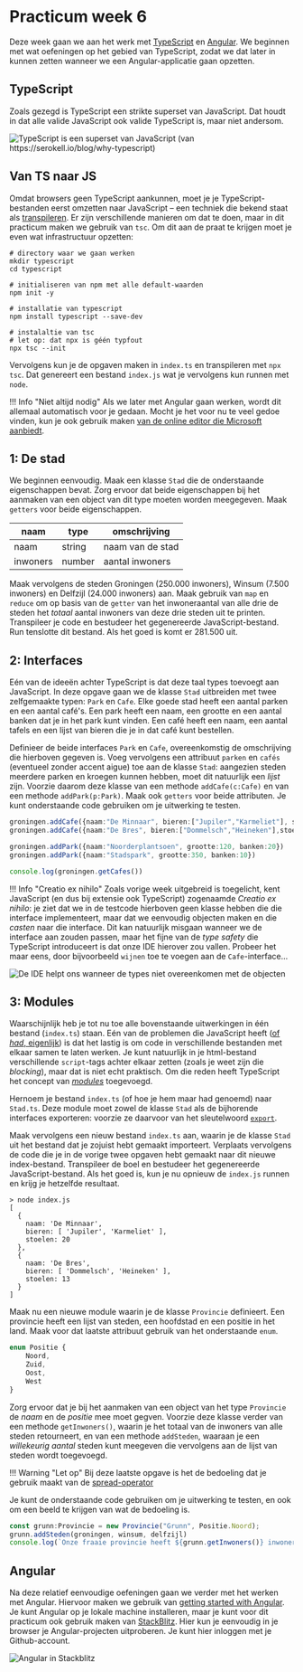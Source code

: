 # Practicum week 6

Deze week gaan we aan het werk met [TypeScript]() en [Angular](). We beginnen met wat oefeningen op het gebied van TypeScript, zodat we dat later in kunnen zetten wanneer we een Angular-applicatie gaan opzetten.

## TypeScript

Zoals gezegd is TypeScript een strikte superset van JavaScript. Dat houdt in dat alle valide JavaScript ook valide TypeScript is, maar niet andersom.

![TypeScript is een superset van JavaScript (van https://serokell.io/blog/why-typescript)](imgs/typescript.png)

## Van TS naar JS
Omdat browsers geen TypeScript aankunnen, moet je je TypeScript-bestanden eerst omzetten naar JavaScript – een techniek die bekend staat als [transpileren](https://learntypescript.dev/11/l3-transpilation). Er zijn verschillende manieren om dat te doen, maar in dit practicum maken we gebruik van `tsc`. Om dit aan de praat te krijgen moet je even wat infrastructuur opzetten:

```shell
# directory waar we gaan werken
mkdir typescript
cd typescript

# initialiseren van npm met alle default-waarden
npm init -y

# installatie van typescript
npm install typescript --save-dev

# instalaltie van tsc
# let op: dat npx is géén typfout
npx tsc --init
```

Vervolgens kun je de opgaven maken in `index.ts` en transpileren met `npx tsc`. Dat genereert een bestand `index.js` wat je vervolgens kun runnen met `node`.

!!! Info "Niet altijd nodig"
    Als we later met Angular gaan werken, wordt dit allemaal automatisch voor je gedaan. Mocht je het voor nu te veel gedoe vinden, kun je ook gebruik maken [van de online editor die Microsoft aanbiedt](https://www.typescriptlang.org/play).

## 1: De stad

We beginnen eenvoudig. Maak een klasse `Stad` die de onderstaande eigenschappen bevat. Zorg ervoor dat beide eigenschappen bij het aanmaken van een object van dit type moeten worden meegegeven. Maak `getters` voor beide eigenschappen.

naam | type | omschrijving
----|----|---
naam | string | naam van de stad
inwoners | number | aantal inwoners

Maak vervolgens de steden Groningen (250.000 inwoners), Winsum (7.500 inwoners) en Delfzijl (24.000 inwoners) aan. Maak gebruik van `map` en `reduce` om op basis van de `getter` van het inwoneraantal van alle drie de steden het *totaal* aantal inwoners van deze drie steden uit te printen. Transpileer je code en bestudeer het gegenereerde JavaScript-bestand. Run tenslotte dit bestand. Als het goed is komt er 281.500 uit.

## 2: Interfaces

Eén van de ideeën achter TypeScript is dat deze taal types toevoegt aan JavaScript. In deze opgave gaan we de klasse `Stad` uitbreiden met twee zelfgemaakte typen: `Park` en `Cafe`. Elke goede stad heeft een aantal parken en een aantal café's. Een park heeft een naam, een grootte en een aantal banken dat je in het park kunt vinden. Een café heeft een naam, een aantal tafels en een lijst van bieren die je in dat café kunt bestellen.

Definieer de beide interfaces `Park` en `Cafe`, overeenkomstig de omschrijving die hierboven gegeven is. Voeg vervolgens een attribuut `parken` en `cafés` (eventueel zonder accent aigue) toe aan de klasse `Stad`: aangezien steden meerdere parken en kroegen kunnen hebben, moet dit natuurlijk een *lijst* zijn. Voorzie daarom deze klasse van een methode `addCafe(c:Cafe)` en van een methode `addPark(p:Park)`. Maak ook `getters` voor beide attributen. Je kunt onderstaande code gebruiken om je uitwerking te testen.

```TypeScript
groningen.addCafe({naam:"De Minnaar", bieren:["Jupiler","Karmeliet"], stoelen:20})
groningen.addCafe({naam:"De Bres", bieren:["Dommelsch","Heineken"],stoelen:13})

groningen.addPark({naam:"Noorderplantsoen", grootte:120, banken:20})
groningen.addPark({naam:"Stadspark", grootte:350, banken:10})

console.log(groningen.getCafes())
```

!!! Info "Creatio ex nihilo"
    Zoals vorige week uitgebreid is toegelicht, kent JavaScript (en dus bij extensie ook TypeScript) zogenaamde *Creatio ex nihilo*: je ziet dat we in de testcode hierboven geen klasse hebben die die interface implementeert, maar dat we eenvoudig objecten maken en die *casten* naar die interface. Dit kan natuurlijk misgaan wanneer we de interface aan zouden passen, maar het fijne van de *type safety* die TypeScript introduceert is dat onze IDE hierover zou vallen. Probeer het maar eens, door bijvoorbeeld `wijnen` toe te voegen aan de `Cafe`-interface...

![De IDE helpt ons wanneer de types niet overeenkomen met de objecten](imgs/ide-error.png)


## 3: Modules

Waarschijnlijk heb je tot nu toe alle bovenstaande uitwerkingen in één bestand (`index.ts`) staan. Eén van de problemen die JavaScript heeft ([of *had*, eigenlijk](https://developer.mozilla.org/en-US/docs/Web/JavaScript/Guide/Modules)) is dat het lastig is om code in verschillende bestanden met elkaar samen te laten werken. Je kunt natuurlijk in je html-bestand verschillende `script`-tags achter elkaar zetten (zoals je weet zijn die *blocking*), maar dat is niet echt praktisch. Om die reden heeft TypeScript het concept van [*modules*](https://www.typescriptlang.org/docs/handbook/modules.html) toegevoegd.

Hernoem je bestand `index.ts` (of hoe je hem maar had genoemd) naar `Stad.ts`. Deze module moet zowel de klasse `Stad` als de bijhorende interfaces exporteren: voorzie ze daarvoor van het sleutelwoord [`export`](https://www.typescriptlang.org/docs/handbook/modules.html#export).

Maak vervolgens een nieuw bestand `index.ts` aan, waarin je de klasse `Stad` uit het bestand dat je zojuist hebt gemaakt importeert. Verplaats vervolgens de code die je in de vorige twee opgaven hebt gemaakt naar dit nieuwe index-bestand. Transpileer de boel en bestudeer het gegenereerde JavaScript-bestand. Als het goed is, kun je nu opnieuw de `index.js` runnen en krijg je hetzelfde resultaat.

```shell
> node index.js
[
  {
    naam: 'De Minnaar',
    bieren: [ 'Jupiler', 'Karmeliet' ],
    stoelen: 20
  },
  { 
    naam: 'De Bres', 
    bieren: [ 'Dommelsch', 'Heineken' ], 
    stoelen: 13 
  }
]
```

Maak nu een nieuwe module waarin je de klasse `Provincie` definieert. Een provincie heeft een lijst van steden, een hoofdstad en een positie in het land. Maak voor dat laatste attribuut gebruik van het onderstaande `enum`. 

```TypeScript
enum Positie {
    Noord,
    Zuid,
    Oost,
    West
}
```

Zorg ervoor dat je bij het aanmaken van een object van het type `Provincie` de *naam* en de *positie* mee moet gegven. Voorzie deze klasse verder van een methode `getInwoners()`, waarin je het totaal van de inwoners van alle steden retourneert, en van een methode `addSteden`, waaraan je een *willekeurig aantal* steden kunt meegeven die vervolgens aan de lijst van steden wordt toegevoegd.

!!! Warning "Let op"
    Bij deze laatste opgave is het de bedoeling dat je gebruik maakt van de [spread-operator](https://developer.mozilla.org/en-US/docs/Web/JavaScript/Reference/Operators/Spread_syntax)

Je kunt de onderstaande code gebruiken om je uitwerking te testen, en ook om een beeld te krijgen van wat de bedoeling is.

```TypeScript
const grunn:Provincie = new Provincie("Grunn", Positie.Noord);
grunn.addSteden(groningen, winsum, delfzijl)
console.log(`Onze fraaie provincie heeft ${grunn.getInwoners()} inwoners`)
```

## Angular

Na deze relatief eenvoudige oefeningen gaan we verder met het werken met Angular. Hiervoor maken we gebruik van [getting started with Angular](https://angular.io/start#take-a-tour-of-the-example-application). Je kunt Angular op je lokale machine installeren, maar je kunt voor dit practicum ook gebruik maken van [StackBlitz](https://stackblitz.com/). Hier kun je eenvoudig in je browser je Angular-projecten uitproberen. Je kunt hier inloggen met je Github-account.

![Angular in Stackblitz](imgs/stackblitz.png)